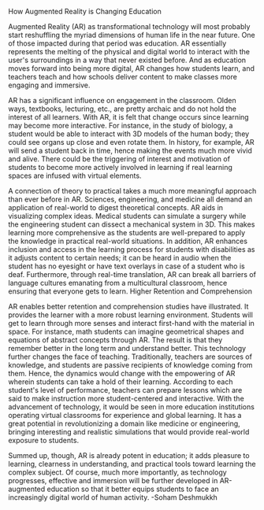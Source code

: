 How Augmented Reality is Changing Education

Augmented Reality (AR) as transformational technology will most probably start reshuffling
the myriad dimensions of human life in the near future. One of those impacted during that
period was education. AR essentially represents the melting of the physical and digital
world to interact with the user's surroundings in a way that never existed before. And as
education moves forward into being more digital, AR changes how students learn, and
teachers teach and how schools deliver content to make classes more engaging and
immersive.


AR has a significant influence on engagement in the classroom. Olden ways, textbooks,
lecturing, etc., are pretty archaic and do not hold the interest of all learners. With AR, it is
felt that change occurs since learning may become more interactive. For instance, in the
study of biology, a student would be able to interact with 3D models of the human body;
they could see organs up close and even rotate them. In history, for example, AR will send a
student back in time, hence making the events much more vivid and alive. There could be
the triggering of interest and motivation of students to become more actively involved in
learning if real learning spaces are infused with virtual elements.

A connection of theory to practical takes a much more meaningful approach than ever
before in AR. Sciences, engineering, and medicine all demand an application of real-world
to digest theoretical concepts. AR aids in visualizing complex ideas. Medical students can
simulate a surgery while the engineering student can dissect a mechanical system in 3D.
This makes learning more comprehensive as the students are well-prepared to apply the
knowledge in practical real-world situations.
In addition, AR enhances inclusion and access in the learning process for students with
disabilities as it adjusts content to certain needs; it can be heard in audio when the student
has no eyesight or have text overlays in case of a student who is deaf. Furthermore,
through real-time translation, AR can break all barriers of language cultures emanating
from a multicultural classroom, hence ensuring that everyone gets to learn.
Higher Retention and Comprehension


AR enables better retention and comprehension studies have illustrated. It provides the
learner with a more robust learning environment. Students will get to learn through more
senses and interact first-hand with the material in space. For instance, math students can
imagine geometrical shapes and equations of abstract concepts through AR. The result is
that they remember better in the long term and understand better.
This technology further changes the face of teaching. Traditionally, teachers are sources of
knowledge, and students are passive recipients of knowledge coming from them. Hence,
the dynamics would change with the empowering of AR wherein students can take a hold
of their learning. According to each student's level of performance, teachers can prepare
lessons which are said to make instruction more student-centered and interactive.
With the advancement of technology, it would be seen in more education institutions
operating virtual classrooms for experience and global learning. It has a great potential in
revolutionizing a domain like medicine or engineering, bringing interesting and realistic
simulations that would provide real-world exposure to students.


Summed up, though, AR is already potent in education; it adds pleasure to learning,
clearness in understanding, and practical tools toward learning the complex subject. Of
course, much more importantly, as technology progresses, effective and immersion will be
further developed in AR-augmented education so that it better equips students to face an
increasingly digital world of human activity.
-Soham Deshmukkh
